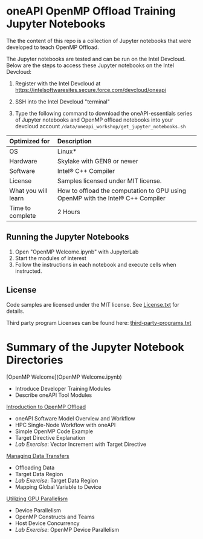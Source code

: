 # oneAPI OpenMP Offload Training Jupyter Notebooks

The the content of this repo is a collection of Jupyter notebooks that were
developed to teach OpenMP Offload.

The Jupyter notebooks are tested and can be run on the Intel Devcloud. Below
are the steps to access these Jupyter notebooks on the Intel Devcloud:

1. Register with the Intel Devcloud at
   https://intelsoftwaresites.secure.force.com/devcloud/oneapi

2. SSH into the Intel Devcloud "terminal"

3. Type the following command to download the oneAPI-essentials series of
   Jupyter notebooks and OpenMP offload notebooks into your devcloud account
   `/data/oneapi_workshop/get_jupyter_notebooks.sh`

| Optimized for         | Description
|:---                   |:---
| OS                    | Linux*
| Hardware              | Skylake with GEN9 or newer
| Software              | Intel&reg; C++ Compiler
| License               | Samples licensed under MIT license.
| What you will learn   | How to offload the computation to GPU using OpenMP with the Intel&reg; C++ Compiler
| Time to complete      | 2 Hours

## Running the Jupyter Notebooks

1. Open "OpenMP Welcome.ipynb" with JupyterLab
2. Start the modules of interest
3. Follow the instructions in each notebook and execute cells when instructed.

## License

Code samples are licensed under the MIT license. See
[License.txt](https://github.com/oneapi-src/oneAPI-samples/blob/master/License.txt)
for details.

Third party program Licenses can be found here:
[third-party-programs.txt](https://github.com/oneapi-src/oneAPI-samples/blob/master/third-party-programs.txt)

# Summary of the Jupyter Notebook Directories

[OpenMP Welcome](OpenMP Welcome.ipynb)
* Introduce Developer Training Modules
* Describe oneAPI Tool Modules

[Introduction to OpenMP Offload](intro) 
* oneAPI Software Model Overview and Workflow
* HPC Single-Node Workflow with oneAPI
* Simple OpenMP Code Example
* Target Directive Explanation
* _Lab Exercise_: Vector Increment with Target Directive

[Managing Data Transfers](datatransfer) 
* Offloading Data
* Target Data Region
* _Lab Exercise_: Target Data Region
* Mapping Global Variable to Device

[Utilizing GPU Parallelism](parallelism) 
* Device Parallelism
* OpenMP Constructs and Teams
* Host Device Concurrency
* _Lab Exercise_: OpenMP Device Parallelism
